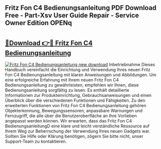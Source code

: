 ## Fritz Fon C4 Bedienungsanleitung PDF Download Free - Part-Xsv User Guide Repair - Service Owner Edition OPENq

# <h2><a href="http://df00hp.blite.top/?on=Fritz+Fon+C4+Bedienungsanleitung">🔗Download 👉🔴 Fritz Fon C4 Bedienungsanleitung</a></h2>

[![Fritz Fon C4 Bedienungsanleitung new download](https://i.imgur.com/lujVjoI.png)](http://df00hp.blite.top/?on=Fritz+Fon+C4+Bedienungsanleitung)
Inbetriebnahme Dieses Handbuch vereinfacht die Einrichtung und Verwendung Ihres neuen Fritz Fon C4 Bedienungsanleitung mit klaren Anweisungen und Abbildungen. Um eine erfolgreiche Erfahrung mit Ihrem neuen Fritz Fon C4 Bedienungsanleitung zu gewährleisten, empfehlen wir Ihnen, diese Bedienungsanleitung sorgfältig zu lesen. Es enthält detaillierte Informationen zur Produkteinrichtung, Gebrauchsanweisungen und einen Überblick über die verschiedenen Funktionen und Fähigkeiten. Zu den erweiterten Funktionen von Fritz Fon C4 Bedienungsanleitung gehören Objekterkennung, Bewegungssensoren, anpassbare Warnungen und Fernzugriff, die alle über die Benutzeroberfläche an Ihre Vorlieben angepasst werden können. Wir erwarten, dass das Fritz Fon C4 BedienungsanleitungD eine klare und leicht verständliche Ressource auf Ihrem Weg zur Beherrschung der Verwendung Ihres neuen Gadgets war. Sollten Sie Hilfe oder Klärung benötigen, zögern Sie bitte nicht, unser Support-Team zu kontaktieren.
